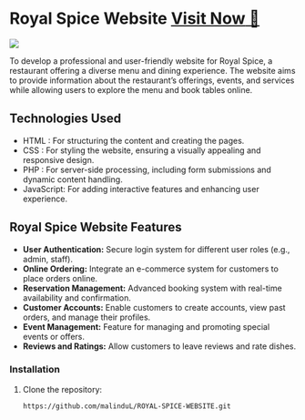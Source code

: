 # Royal Spice Website  <a href="https://royal-spice.netlify.app/" target="_blank">**Visit Now** 🚀</a>
<a href="https://www.youtube.com/watch?v=dQw4w9WgXcQ"><img src="https://user-images.githubusercontent.com/73097560/115834477-dbab4500-a447-11eb-908a-139a6edaec5c.gif"></a>

To develop a professional and user-friendly website for Royal Spice, a restaurant offering a diverse menu and dining experience. The website aims to provide information about the restaurant’s offerings, events, and services while allowing users to explore the menu and book tables online.

## Technologies Used

- HTML      : For structuring the content and creating the pages.
- CSS       : For styling the website, ensuring a visually appealing and responsive design.
- PHP       : For server-side processing, including form submissions and dynamic content handling.
- JavaScript: For adding interactive features and enhancing user experience.

## Royal Spice Website Features

- **User Authentication:** Secure login system for different user roles (e.g., admin, staff).
- **Online Ordering:** Integrate an e-commerce system for customers to place orders online.
- **Reservation Management:** Advanced booking system with real-time availability and confirmation.
- **Customer Accounts:** Enable customers to create accounts, view past orders, and manage their profiles.
- **Event Management:** Feature for managing and promoting special events or offers.
- **Reviews and Ratings:** Allow customers to leave reviews and rate dishes.

### Installation

1. Clone the repository:

   ```bash
   https://github.com/malinduL/ROYAL-SPICE-WEBSITE.git


